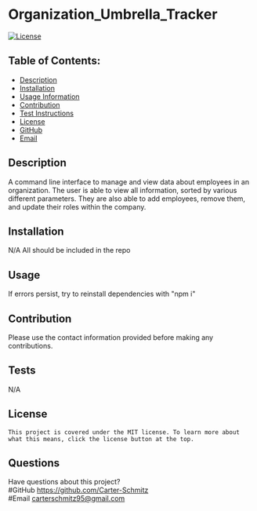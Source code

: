 # Organization_Umbrella_Tracker

  [![License](https://img.shields.io/badge/License-MIT-blue.svg)](https://opensource.org/licenses/MIT)

  ## Table of Contents:
  * [Description](#Description)
  * [Installation](#Installation)
  * [Usage Information](#Usage)
  * [Contribution](#Contribution)
  * [Test Instructions](#Tests)
  * [License](#License)
  * [GitHub](#GitHub)
  * [Email](#Email)

  ## Description 
  A command line interface to manage and view data about employees in an organization. The user is able to view all information, sorted by various different parameters. They are also able to add employees, remove them, and update their roles within the company. 

  ## Installation 
  N/A All should be included in the repo

  ## Usage 
  If errors persist, try to reinstall dependencies with "npm i"

  ## Contribution 
  Please use the contact information provided before making any contributions.

  ## Tests 
  N/A

  ## License
    This project is covered under the MIT license. To learn more about what this means, click the license button at the top.

  ## Questions
  Have questions about this project?  
  #GitHub https://github.com/Carter-Schmitz  
  #Email carterschmitz95@gmail.com

